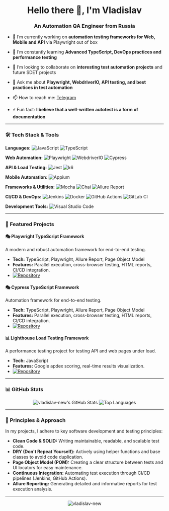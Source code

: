 <h1 align="center">Hello there 👋, I'm Vladislav</h1>
<h3 align="center">An Automation QA Engineer from Russia</h3>

- 🔭 I’m currently working on **automation testing frameworks for Web, Mobile and API** via Playwright out of box

- 🌱 I’m constantly learning **Advanced TypeScript, DevOps practices and performance testing**

- 👯 I’m looking to collaborate on **interesting test automation projects** and future SDET projects

- 💬 Ask me about **Playwright, WebdriverIO, API testing, and best practices in test automation**

- 📫 How to reach me: [Telegram](@soother63)

- ⚡ Fun fact: **I believe that a well-written autotest is a form of documentation**

---

### 🛠️ Tech Stack & Tools

**Languages:**
![JavaScript](https://img.shields.io/badge/JavaScript-F7DF1E?style=for-the-badge&logo=javascript&logoColor=black)
![TypeScript](https://img.shields.io/badge/TypeScript-007ACC?style=for-the-badge&logo=typescript&logoColor=white)

**Web Automation:**
![Playwright](https://img.shields.io/badge/Playwright-2EAD33?style=for-the-badge&logo=Playwright&logoColor=white)
![WebdriverIO](https://img.shields.io/badge/WebdriverIO-EA5906?style=for-the-badge&logo=webdriverio&logoColor=white)
![Cypress](https://img.shields.io/badge/Cypress-69D3A7?logo=cypress&logoColor=fff)

**API & Load Testing:**
![Jest](https://img.shields.io/badge/Jest-C21325?logo=jest&logoColor=fff)
![k6](https://img.shields.io/badge/k6-7D64FF?style=for-the-badge&logo=k6&logoColor=white)

**Mobile Automation:**
![Appium](https://img.shields.io/badge/Appium-0D8EBB?style=for-the-badge)

**Frameworks & Utilities:**
![Mocha](https://img.shields.io/badge/Mocha-8D6748?style=for-the-badge&logo=mocha&logoColor=white)
![Chai](https://img.shields.io/badge/Chai-A30701?style=for-the-badge&logo=chai&logoColor=white)
![Allure Report](https://img.shields.io/badge/Allure_Report-FF6A00?style=for-the-badge)

**CI/CD & DevOps:**
![Jenkins](https://img.shields.io/badge/Jenkins-D24939?style=for-the-badge&logo=jenkins&logoColor=white)
![Docker](https://img.shields.io/badge/Docker-2496ED?style=for-the-badge&logo=docker&logoColor=white)
![GitHub Actions](https://img.shields.io/badge/GitHub_Actions-2088FF?style=for-the-badge&logo=githubactions&logoColor=white)
![GitLab CI](https://img.shields.io/badge/GitLab%20CI-FC6D26?logo=gitlab&logoColor=fff)

**Development Tools:**
![Visual Studio Code](https://img.shields.io/badge/VS_Code-007ACC?style=for-the-badge&logo=visual-studio-code&logoColor=white)

---

### 📁 Featured Projects

#### 🎭 Playwright TypeScript Framework
A modern and robust automation framework for end-to-end testing.
- **Tech:** TypeScript, Playwright, Allure Report, Page Object Model
- **Features:** Parallel execution, cross-browser testing, HTML reports, CI/CD integration.
- [![Repository](https://img.shields.io/badge/View_Repository-181717?style=flat-square&logo=github&logoColor=white)](https://github.com/Vladislav-new/playwrightDemo)

#### 🎭 Cypress TypeScript Framework
Automation framework for end-to-end testing.
- **Tech:** TypeScript, Playwright, Allure Report, Page Object Model
- **Features:** Parallel execution, cross-browser testing, HTML reports, CI/CD integration.
- [![Repository](https://img.shields.io/badge/View_Repository-181717?style=flat-square&logo=github&logoColor=white)](https://github.com/Vladislav-new/cypressDemo)

#### 📊 Lighthouse Load Testing Framework
A performance testing project for testing API and web pages under load.
- **Tech:** JavaScript
- **Features:** Google apdex scoring, real-time results visualization.
- [![Repository](https://img.shields.io/badge/View_Repository-181717?style=flat-square&logo=github&logoColor=white)](https://github.com/Vladislav-new/lighthouseReports)

---

### 📊 GitHub Stats

<p align="center">
  <img src="https://github-readme-stats.vercel.app/api?username=vladislav-new&show_icons=true&theme=radical" alt="vladislav-new's GitHub Stats" />
  <img src="https://github-readme-stats.vercel.app/api/top-langs/?username=vladislav-new&layout=compact&theme=radical" alt="Top Languages" />
</p>

---

### 🤝 Principles & Approach

In my projects, I adhere to key software development and testing principles:

*   **Clean Code & SOLID:** Writing maintainable, readable, and scalable test code.
*   **DRY (Don't Repeat Yourself):** Actively using helper functions and base classes to avoid code duplication.
*   **Page Object Model (POM):** Creating a clear structure between tests and UI locators for easy maintenance.
*   **Continuous Integration:** Automating test execution through CI/CD pipelines (Jenkins, GitHub Actions).
*   **Allure Reporting:** Generating detailed and informative reports for test execution analysis.

---

<p align="center">
  <img src="https://komarev.com/ghpvc/?username=vladislav-new&label=Profile%20views&color=0e75b6&style=flat" alt="vladislav-new" />
</p>
